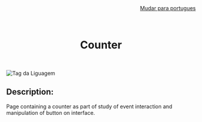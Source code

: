 <div align=right>
<a href = "https://github.com/rafaelrvital/bootcamp-TakeABlip/blob/main/contador/README_PT-BR.md">Mudar para portugues</a>
</div>

<br>

<div align=center>

<br>

# Counter
 
</div><br>


![Tag da Liguagem](https://img.shields.io/badge/Visual%20Studio%20Code-HTML%20%7C%20CSS%20%7C%20Javascript-orange)

## Description:

Page containing a counter as part of study of event interaction and manipulation of button on interface.